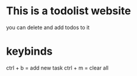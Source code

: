 # This is a todolist website
you can delete and add todos to it

# keybinds
ctrl + b = add new task
ctrl + m = clear all
